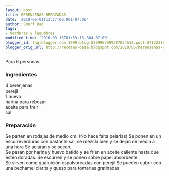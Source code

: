 ```yaml
---
layout: post
title: BERENJENAS REBOZADAS
date: '2010-06-01T13:27:00.001-07:00'
author: Smurf Dad
tags:
- Verduras y legumbres
modified_time: '2016-03-16T01:53:13.884-07:00'
blogger_id: tag:blogger.com,1999:blog-5299957599287034512.post-5712231913098934713
blogger_orig_url: http://recetas-desa.blogspot.com/2010/06/berenjenas-rebozadas.html
---
```


Para 6 personas.<br /><h3>Ingredientes</h3>4 berenjenas<br />perejil<br />1 huevo<br />harina para rebozar<br />aceite para freir<br />sal<br /><h3>Preparación</h3>Se parten en rodajas de medio cm. (No hace falta pelarlas) Se ponen en un escurreverduras con bastante sal, se mezcla bien y se dejan de media a una hora Se aclaran y se secan.<br />Se pasan por harina y huevo batido y se fríen en aceite caliente hasta que estén doradas. Se escurren y se ponen sobre papel absorbente.<br />Se sirven como guarnición espolvoreadas con perejil Se pueden cubrir con una bechamel clarita y queso para tomarlas gratinadas